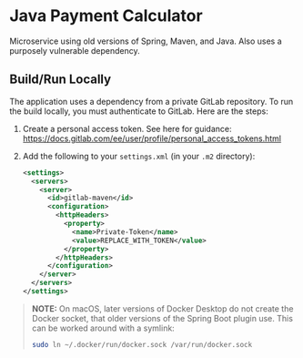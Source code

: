 # Java Payment Calculator

Microservice using old versions of Spring, Maven, and Java. Also uses a purposely vulnerable dependency.

## Build/Run Locally

The application uses a dependency from a private GitLab repository. To run the build locally, you must
authenticate to GitLab. Here are the steps:

1. Create a personal access token. See here for guidance: https://docs.gitlab.com/ee/user/profile/personal_access_tokens.html
2. Add the following to your `settings.xml` (in your `.m2` directory):

   ```xml
   <settings>
     <servers>
       <server>
         <id>gitlab-maven</id>
         <configuration>
           <httpHeaders>
             <property>
               <name>Private-Token</name>
               <value>REPLACE_WITH_TOKEN</value>
             </property>
           </httpHeaders>
         </configuration>
       </server>
     </servers>
   </settings>
   ```

> **NOTE:** On macOS, later versions of Docker Desktop do not create the Docker socket, that older versions of the Spring Boot plugin use. This can be worked around with a symlink:
> ```sh
> sudo ln ~/.docker/run/docker.sock /var/run/docker.sock
> ```